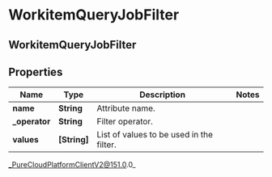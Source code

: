 # WorkitemQueryJobFilter

## WorkitemQueryJobFilter

## Properties

|Name | Type | Description | Notes|
|------------ | ------------- | ------------- | -------------|
| **name** | **String** | Attribute name. | |
| **_operator** | **String** | Filter operator. | |
| **values** | **[String]** | List of values to be used in the filter. | |



_PureCloudPlatformClientV2@151.0.0_
